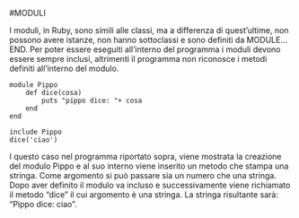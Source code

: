 ﻿#MODULI        
      
I moduli, in Ruby, sono simili alle classi, ma a differenza di quest’ultime,
non possono avere istanze, non hanno sottoclassi e sono definiti da 
MODULE…END. Per poter essere eseguiti all’interno del programma i 
moduli devono essere sempre inclusi, altrimenti il programma non 
riconosce i metodi definiti all’interno del modulo.       
       
	module Pippo      
		def dice(cosa)      
			puts "pippo dice: "+ cosa      
		end             
	end      
        
	include Pippo      
	dice('ciao')     	
      
I questo caso nel programma riportato sopra, viene mostrata la creazione 
del modulo Pippo e al suo interno viene inserito un metodo che stampa una 
stringa. Come argomento si può passare sia un numero che una stringa.
Dopo aver definito il modulo va incluso e successivamente viene richiamato 
il metodo “dice”  il cui argomento è una stringa. La stringa risultante 
sarà: “Pippo dice: ciao”.
		